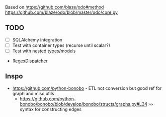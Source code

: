 Based on https://github.com/blaze/odo#method
https://github.com/blaze/odo/blob/master/odo/core.py


## TODO
- [ ] SQLAlchemy integration
- [ ] Test with container types (recurse until scalar?)
- [ ] Test with nested types/models
- [RegexDispatcher](https://github.com/blaze/odo/blob/master/odo/regex.py#L28)

## Inspo
- https://github.com/python-bonobo - ETL not conversion but good ref for graph and misc utils
  - https://github.com/python-bonobo/bonobo/blob/develop/bonobo/structs/graphs.py#L34 `>>` syntax for constructing edges
